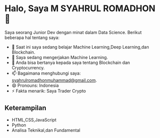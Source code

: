 
# Halo, Saya M SYAHRUL ROMADHON 👋

Saya seorang Junior Dev dengan minat dalam Data Science. Berikut beberapa hal tentang saya:

- 🌱 Saat ini saya sedang belajar Machine Learning,Deep Learning,dan Blockchain.
- 🔭 Saya sedang mengerjakan Machine Learning.
- 💬 Anda bisa bertanya kepada saya tentang Blockchain dan Cryptocurrency.
- 📫 Bagaimana menghubungi saya: syahrulromadhonmuhammad@gmail.com.
- 😄 Pronouns: Indonesia
- ⚡ Fakta menarik: Saya Trader Crypto

## Keterampilan

- HTML,CSS,JavaScript
- Python 
- Analisa Teknikal,dan Fundamental 
